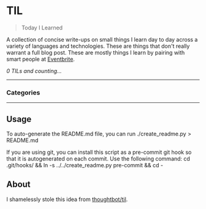 # TIL

> Today I Learned

A collection of concise write-ups on small things I learn day to day across a
variety of languages and technologies. These are things that don't really
warrant a full blog post. These are mostly things I learn by pairing with
smart people at [Eventbrite](http://www.eventbrite.com/).

_0 TILs and counting..._

---

### Categories


---

## Usage

To auto-generate the README.md file, you can run
    ./create_readme.py > README.md

If you are using git, you can install this script as a pre-commit git hook so
that it is autogenerated on each commit.  Use the following command:
    cd .git/hooks/ && ln -s ../../create_readme.py pre-commit && cd -

## About

I shamelessly stole this idea from
[thoughtbot/til](https://github.com/thoughtbot/til).

